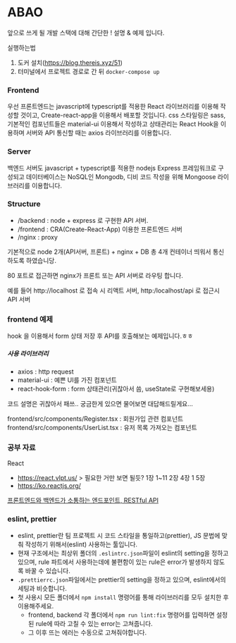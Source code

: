 # ABAO

앞으로 쓰게 될 개발 스택에 대해 간단한 ! 설명 & 예제 입니다.

실행하는법
1. 도커 설치(https://blog.thereis.xyz/51)
2. 터미널에서 프로젝트 경로로 간 뒤 `docker-compose up`



### Frontend

우선 프론트엔드는 javascript에 typescript를 적용한 React 라이브러리를 이용해 작성할 것이고,
Create-react-app을 이용해서 배포할 것입니다.
css 스타일링은 sass, 기본적인 컴포넌트들은 material-ui 이용해서 작성하고
상태관리는 React Hook을 이용하며 서버와 API 통신할 때는 axios 라이브러리를 이용합니다.



### Server

백엔드 서버도 javascript + typescript를 적용한 nodejs Express 프레임워크로 구성되고
데이터베이스는 NoSQL인 Mongodb, 디비 코드 작성을 위해 Mongoose 라이브러리를 이용합니다.



### Structure
- /backend : node + express 로 구현한 API 서버.
- /frontend : CRA(Create-React-App) 이용한 프론트엔드 서버
- /nginx : proxy

기본적으로 node 2개(API서버, 프론트) + nginx + DB 총 4개 컨테이너 띄워서 통신하도록 하였습니당.

80 포트로 접근하면 nginx가 프론트 또는 API 서버로 라우팅 합니다.

예를 들어 http://localhost 로 접속 시 리액트 서버, http:/localhost/api 로 접근시 API 서버




### frontend 예제

hook 을 이용해서 form 상태 저장 후 API를 호출해보는 예제입니다.ㅎㅎ

##### 사용 라이브러리
- axios : http request
- material-ui : 예쁜 UI를 가진 컴포넌트
- react-hook-form : form 상태관리(귀찮아서 씀, useState로 구현해보세용)

코드 설명은 귀찮아서 패쓰.. 궁금한게 있으면 물어보면 대답해드릴게요...

frontend/src/components/Register.tsx : 회원가입 관련 컴포넌트
frontend/src/components/UserList.tsx : 유저 목록 가져오는 컴포넌트



### 공부 자료

React
- https://react.vlpt.us/ > 필요한 거만 보면 될듯? 1장 1~11 2장 4장 1 5장
- https://ko.reactjs.org/



[프론트엔드와 백엔드가 소통하는 엔드포인트, RESTful API](https://evan-moon.github.io/2020/04/07/about-restful-api/)



### eslint, prettier

- eslint, prettier란 팀 프로젝트 시 코드 스타일을 통일하고(prettier), JS 문법에 맞춰 작성하기 위해서(eslint) 사용하는 툴입니다.
- 현재 구조에서는 최상위 폴더의 `.eslintrc.json`파일이 eslint의 setting을 정하고 있으며, rule 파트에서 사용하는데에 불편함이 있는 rule은 error가 발생하지 않도록 바꿀 수 있습니다.
- `.prettierrc.json`파일에서는 prettier의 setting을 정하고 있으며, eslint에서의 세팅과 비슷합니다.
- 첫 사용시 모든 폴더에서 `npm install` 명령어를 통해 라이브러리를 모두 설치한 후 이용해주세요.
  - frontend, backend 각 폴더에서 `npm run lint:fix` 명령어를 입력하면 설정된 rule에 따라 고칠 수 있는 error는 고쳐줍니다.
  - 그 이후 뜨는 에러는 수동으로 고쳐줘야합니다.

